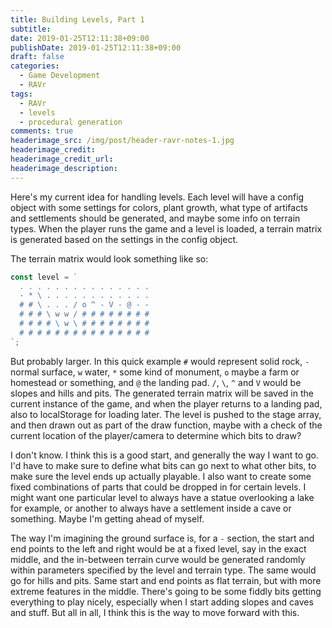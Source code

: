```yaml
---
title: Building Levels, Part 1
subtitle:
date: 2019-01-25T12:11:38+09:00
publishDate: 2019-01-25T12:11:38+09:00
draft: false
categories:
  - Game Development
  - RAVr
tags:
  - RAVr
  - levels
  - procedural generation
comments: true
headerimage_src: /img/post/header-ravr-notes-1.jpg
headerimage_credit:
headerimage_credit_url:
headerimage_description:
---
```


Here's my current idea for handling levels. Each level will have a config object with some settings for colors, plant growth, what type of artifacts and settlements should be generated, and maybe some info on terrain types. When the player runs the game and a level is loaded, a terrain matrix is generated based on the settings in the config object.<!--more-->

The terrain matrix would look something like so:

```javascript
const level = `
  . . . . . . . . . . . . . . .
  - * \ . . . . . . . . . . . .
  # # \ . . . / o ^ - V - @ - -
  # # # \ w w / # # # # # # # #
  # # # # \ w \ # # # # # # # #
  # # # # # # # # # # # # # # #
`;
```

But probably larger. In this quick example `#` would represent solid rock, `-` normal surface, `w` water, `*` some kind of monument, `o` maybe a farm or homestead or something, and `@` the landing pad. `/`, `\`, `^` and `V` would be slopes and hills and pits. The generated terrain matrix will be saved in the current instance of the game, and when the player returns to a landing pad, also to localStorage for loading later. The level is pushed to the stage array, and then drawn out as part of the draw function, maybe with a check of the current location of the player/camera to determine which bits to draw?

I don't know. I think this is a good start, and generally the way I want to go. I'd have to make sure to define what bits can go next to what other bits, to make sure the level ends up actually playable. I also want to create some fixed combinations of parts that could be dropped in for certain levels. I might want one particular level to always have a statue overlooking a lake for example, or another to always have a settlement inside a cave or something. Maybe I'm getting ahead of myself.

The way I'm imagining the ground surface is, for a `-` section, the start and end points to the left and right would be at a fixed level, say in the exact middle, and the in-between terrain curve would be generated randomly within parameters specified by the level and terrain type. The same would go for hills and pits. Same start and end points as flat terrain, but with more extreme features in the middle. There's going to be some fiddly bits getting everything to play nicely, especially when I start adding slopes and caves and stuff. But all in all, I think this is the way to move forward with this.
